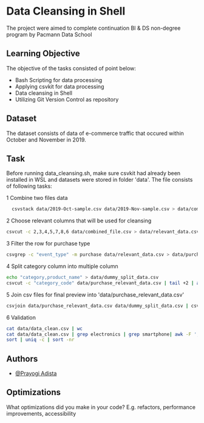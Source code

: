 
# Data Cleansing in Shell

The project were aimed to complete continuation BI & DS non-degree program by Pacmann Data School


## Learning Objective

The objective of the tasks consisted of point below:
- Bash Scripting for data processing
- Applying csvkit for data processing
- Data cleansing in Shell
- Utilizing Git Version Control as repository

## Dataset

The dataset consists of data of e-commerce traffic that occured within October and November in 2019.   

## Task 
Before running data_cleansing.sh, make sure csvkit had already been installed in WSL and datasets were stored in folder 'data'.
The file consists of following tasks:

1 Combine two files data 
```bash
  csvstack data/2019-Oct-sample.csv data/2019-Nov-sample.csv > data/combined_file.csv
```

2 Choose relevant columns that will be used for cleansing
```bash
csvcut -c 2,3,4,5,7,8,6 data/combined_file.csv > data/relevant_data.csv
```

3 Filter the row for purchase type
```bash
csvgrep -c "event_type" -m purchase data/relevant_data.csv > data/purchase_relevant_data.csv
```

4 Split category column into multiple column
```bash
echo "category,product_name" > data/dummy_split_data.csv
csvcut -c "category_code" data/purchase_relevant_data.csv | tail +2 | awk -F "." 'OFS="," {print $1, $NF}' >> data/dummy_split_data.csv
```

5 Join csv files for final preview  into 'data/purchase_relevant_data.csv'
```bash
csvjoin data/purchase_relevant_data.csv data/dummy_split_data.csv | csvcut -C "category_code" > data/data_clean.csv
```

6 Validation 
```bash
cat data/data_clean.csv | wc
cat data/data_clean.csv | grep electronics | grep smartphone| awk -F ',' '{print $5}'|
sort | uniq -c | sort -nr
```
## Authors

- [@Prayogi Adista](https://www.linkedin.com/in/prayogi-adista-purwanto-89878476/)

## Optimizations

What optimizations did you make in your code? E.g. refactors, performance improvements, accessibility

